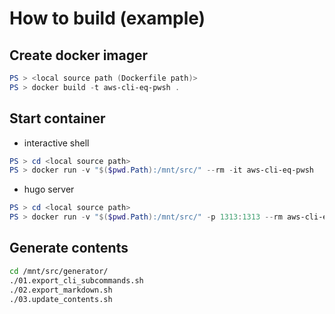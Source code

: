 # How to build (example)

## Create docker imager

```powershell
PS > <local source path (Dockerfile path)>
PS > docker build -t aws-cli-eq-pwsh .
```

## Start container

* interactive shell

```powershell
PS > cd <local source path>
PS > docker run -v "$($pwd.Path):/mnt/src/" --rm -it aws-cli-eq-pwsh 
```

* hugo server

```powershell
PS > cd <local source path>
PS > docker run -v "$($pwd.Path):/mnt/src/" -p 1313:1313 --rm aws-cli-eq-pwsh bash -c "cd /mnt/src/hugo/ && hugo server -w -p 1313 --bind=0.0.0.0"
```

## Generate contents

```bash
cd /mnt/src/generator/
./01.export_cli_subcommands.sh
./02.export_markdown.sh
./03.update_contents.sh
```